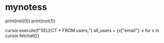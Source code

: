 # mynotess

print(not(0))
print(not(1))

cursor.execute(f"SELECT * FROM users;")
all_users = {x["email"]: x for x in cursor.fetchall()}

